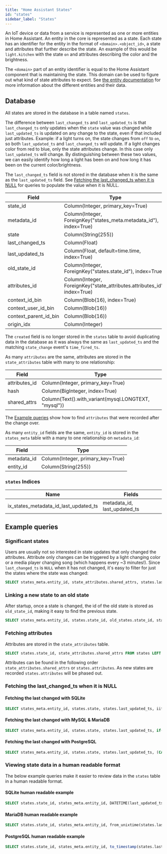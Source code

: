 ```yaml
---
title: "Home Assistant States"
id: "states"
sidebar_label: "States"
---
```


An IoT device or data from a service is represented as one or more entities in Home Assistant. An entity in the core is represented as a state. Each state has an identifier for the entity in the format of `<domain>.<object_id>`, a state and attributes that further describe the state. An example of this would be `light.kitchen` with the state `on` and attributes describing the color and the brightness.

The `<domain>` part of an entity identifier is equal to the Home Assistant component that is maintaining the state. This domain can be used to figure out what kind of state attributes to expect. See [the entity documentation](https://developers.home-assistant.io/docs/core/entity/) for more information about the different entities and their data.

## Database

All states are stored in the database in a table named `states`.

The difference between `last_changed_ts` and `last_updated_ts` is that `last_changed_ts` only updates when the `state` value was changed while `last_updated_ts` is updated on any change to the state, even if that included just attributes. Example: if a light turns on, the state changes from `off` to `on`, so both `last_updated_ts` and `last_changed_ts` will update. If a light changes color from red to blue, only the state attributes change. In this case only `last_updated_ts` will change. By distinguishing between these two values, we can easily identify how long a light has been on and how long it has been on the current color/brightness.

The `last_changed_ts` field is not stored in the database when it is the same as the `last_updated_ts` field. See [Fetching the last_changed_ts when it is NULL](#fetching-the-last_changed_ts-when-it-is-null) for queries to populate the value when it is NULL.

| Field                 | Type                                                                      |
| --------------------- | ------------------------------------------------------------------------- |
| state_id              | Column(Integer, primary_key=True)                                         |
| metadata_id           | Column(Integer, ForeignKey("states_meta.metadata_id"), index=True)        |
| state                 | Column(String(255))                                                       |
| last_changed_ts       | Column(Float)                                                             |
| last_updated_ts       | Column(Float, default=time.time, index=True)                              |
| old_state_id          | Column(Integer, ForeignKey("states.state_id"), index=True)                |
| attributes_id         | Column(Integer, ForeignKey("state_attributes.attributes_id"), index=True) |
| context_id_bin        | Column(Blob(16), index=True)                                              |
| context_user_id_bin   | Column(Blob(16))                                                          |
| context_parent_id_bin | Column(Blob(16))                                                          |
| origin_idx            | Column(Integer)                                                           |

The `created` field is no longer stored in the `states` table to avoid duplicating data in the database as it was always the same as `last_updated_ts` and the matching `state_change` event's `time_fired_ts`.

As many `attributes` are the same, attributes are stored in the `state_attributes` table with many to one relationship:

| Field             | Type                                                                 |
| ----------------- | -------------------------------------------------------------------- |
| attributes_id     | Column(Integer, primary_key=True)                                    |
| hash              | Column(BigInteger, index=True)                                       |
| shared_attrs      | Column(Text().with_variant(mysql.LONGTEXT, "mysql"))                 |

The [Example queries](#example-queries) show how to find `attributes` that were recorded after the change over.

As many `entity_id` fields are the same, `entity_id` is stored in the `states_meta` table with a many to one relationship on `metadata_id`:

| Field             | Type                                                                 |
| ----------------- | -------------------------------------------------------------------- |
| metadata_id       | Column(Integer, primary_key=True)                                    |
| entity_id         | Column(String(255))                                                  |

### `states` Indices

| Name                                  | Fields                       |
| ------------------------------------- | ---------------------------- |
| ix_states_metadata_id_last_updated_ts | metadata_id, last_updated_ts |

## Example queries

### Significant states

Users are usually not so interested in state updates that only changed the attributes. Attribute only changes can be triggered by a light changing color or a media player changing song (which happens every ~3 minutes!). Since `last_changed_ts` is `NULL` when it has not changed, it's easy to filter for just the states where the state was changed:

```sql
SELECT states_meta.entity_id, state_attributes.shared_attrs, states.last_updated_ts FROM states LEFT JOIN states_meta ON (states.metadata_id=states_meta.metadata_id) LEFT JOIN state_attributes ON (states.attributes_id=state_attributes.attributes_id) WHERE last_changed_ts is NULL;
```

### Linking a new state to an old state

After startup, once a state is changed, the id of the old state is stored as `old_state_id`, making it easy to find the previous state.

```sql
SELECT states_meta.entity_id, states.state_id, old_states.state_id, state_attributes.shared_attrs, states.last_updated_ts FROM states LEFT JOIN states as old_states ON states.old_state_id = old_states.state_id LEFT JOIN states_meta ON (states.metadata_id=states_meta.metadata_id) LEFT JOIN state_attributes ON (states.attributes_id=state_attributes.attributes_id);
```

### Fetching attributes

Attributes are stored in the `state_attributes` table.

```sql
SELECT states.state_id, state_attributes.shared_attrs FROM states LEFT JOIN state_attributes ON states.attributes_id = state_attributes.attributes_id
```

Attributes can be found in the following order `state_attributes.shared_attrs` or `states.attributes`.
As new states are recorded `states.attributes` will be phased out.

### Fetching the last_changed_ts when it is NULL

#### Fetching the last changed with SQLite

```sql
SELECT states_meta.entity_id, states.state, states.last_updated_ts, iif(states.last_changed_ts IS NULL,states.last_updated_ts,states.last_changed_ts) AS last_changed_ts FROM states LEFT JOIN states_meta ON (states.metadata_id=states_meta.metadata_id);
```

#### Fetching the last changed with MySQL & MariaDB

```sql
SELECT states_meta.entity_id, states.state, states.last_updated_ts, if(states.last_changed_ts IS NULL,states.last_updated_ts,states.last_changed_ts) AS last_changed_ts FROM states LEFT JOIN states_meta ON (states.metadata_id=states_meta.metadata_id);
```

#### Fetching the last changed with PostgreSQL

```sql
SELECT states_meta.entity_id, states.state, states.last_updated_ts, (CASE WHEN states.last_changed_ts IS NULL THEN states.last_updated_ts ELSE states.last_changed_ts END) FROM states LEFT JOIN states_meta ON (states.metadata_id=states_meta.metadata_id);
```

### Viewing state data in a human readable format

The below example queries make it easier to review data in the `states` table in a human readable format.

#### SQLite human readable example

```sql
SELECT states.state_id, states_meta.entity_id, DATETIME(last_updated_ts, 'unixepoch', 'localtime'),DATETIME(IIF(states.last_changed_ts IS NULL,states.last_updated_ts,states.last_changed_ts), 'unixepoch', 'localtime'), state_attributes.shared_attrs, hex(states.context_id_bin) FROM states LEFT JOIN states_meta ON (states.metadata_id=states_meta.metadata_id) LEFT JOIN state_attributes ON (states.attributes_id=state_attributes.attributes_id) WHERE last_changed_ts IS NULL;
```

#### MariaDB human readable example

```sql
SELECT states.state_id, states_meta.entity_id, from_unixtime(states.last_updated_ts),from_unixtime(if(states.last_changed_ts IS NULL,states.last_updated_ts,states.last_changed_ts)), state_attributes.shared_attrs, hex(states.context_id_bin) FROM states LEFT JOIN states_meta ON (states.metadata_id=states_meta.metadata_id) LEFT JOIN state_attributes ON (states.attributes_id=state_attributes.attributes_id) WHERE last_changed_ts IS NULL;
```

#### PostgreSQL human readable example

```sql
SELECT states.state_id, states_meta.entity_id, to_timestamp(states.last_updated_ts),to_timestamp(CASE WHEN states.last_changed_ts IS NULL THEN states.last_updated_ts ELSE states.last_changed_ts END), state_attributes.shared_attrs, states.context_id_bin FROM states LEFT JOIN states_meta ON (states.metadata_id=states_meta.metadata_id) LEFT JOIN state_attributes ON (states.attributes_id=state_attributes.attributes_id) WHERE last_changed_ts IS NULL;
```
